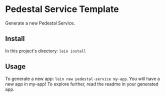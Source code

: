 # Pedestal Service Template

Generate a new Pedestal Service.

## Install

In this project's directory: `lein install`

## Usage

To generate a new app: `lein new pedestal-service my-app`.
You will have a new app in my-app! To explore further, read
the readme in your generated app.

<!-- Copyright 2013 Relevance, Inc. -->
